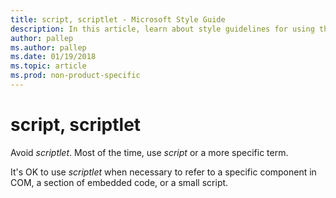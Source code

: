 ```yaml
---
title: script, scriptlet - Microsoft Style Guide
description: In this article, learn about style guidelines for using the terms 'script' and 'scriptlet' in Microsoft documents and other terms you can use in its place.
author: pallep
ms.author: pallep
ms.date: 01/19/2018
ms.topic: article
ms.prod: non-product-specific
---
```


# script, scriptlet

Avoid *scriptlet*. Most of the time, use *script* or a more specific term.

It's OK to use *scriptlet* when necessary to refer to a specific component in COM, a section of embedded code, or a small script. 
